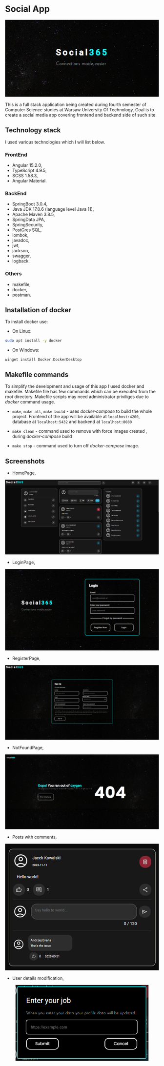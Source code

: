 # Social App

<div align="center">
    <img src=".github/screenshots/preview.png" alt="Preview">
</div>

This is a full stack application being created during fourth semester of Computer Science studies at Warsaw University Of Technology.
Goal is to create a social media app covering frontend and backend side of such site.

## Technology stack

I used various technologies which I will list below.

### FrontEnd

* Angular 15.2.0,
* TypeScript 4.9.5,
* SCSS 1.58.3,
* Angular Material.

### BackEnd

* SpringBoot 3.0.4,
* Java JDK 17.0.6 (language level Java 11),
* Apache Maven 3.8.5,
* SpringData JPA,
* SpringSecurity,
* PostGres SQL,
* lombok,
* javadoc,
* jwt,
* jackson,
* swagger,
* logback.

### Others

* makefile,
* docker,
* postman.

## Installation of docker

To install docker use:

* On Linux:

```bash
sudo apt install -y docker
```

* On Windows:

```psh
winget install Docker.DockerDesktop
```

## Makefile commands

To simplify the development and usage of this app I used docker and makefile.
Makefile file has few commands which can be executed from the root directory.
Makefile scripts may need administrator priviliges due to *docker* command usage.

* `make`, `make all`, `make build` - uses *docker-compose* to build the whole project.
Frontend of the app will be available at `localhost:4200`,
database at `localhost:5432` and backend at `localhost:8080`

* `make clean` - command used to remove with force images created ,
during *docker-compose* build

* `make stop` - command used to turn off *docker-compose* image.

## Screenshots

* HomePage,

<div align="center">
    <img src=".github/screenshots/home.png" alt="HomePage">
</div>

* LoginPage,

<div align="center">
    <img src=".github/screenshots/login.png" alt="LoginPage">
</div>

* RegisterPage,

<div align="center">
    <img src=".github/screenshots/register.png" alt="RegisterPage">
</div>

* NotFoundPage,

<div align="center">
    <img src=".github/screenshots/not-found.png" alt="NotFoundPage">
</div>

* Posts with comments,

<div align="center">
    <img src=".github/screenshots/posts-comments.png" alt="Posts with comments">
</div>

* User details modification,

<div align="center">
    <img src=".github/screenshots/details-modify.png" alt="User details modification">
</div>
